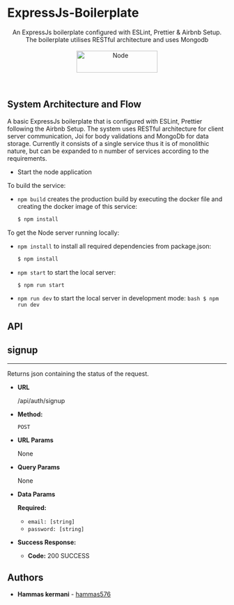 ﻿# ExpressJs-Boilerplate

<p align="center">
An ExpressJs boilerplate configured with ESLint, Prettier & Airbnb Setup. The boilerplate utilises RESTful architecture and uses Mongodb <br><br>
  <a href="https://upload.wikimedia.org/wikipedia/commons/thumb/7/7e/Node.js_logo_2015.svg/1200px-Node.js_logo_2015.svg.png">
    <img alt="Node" src="https://upload.wikimedia.org/wikipedia/commons/thumb/7/7e/Node.js_logo_2015.svg/1200px-Node.js_logo_2015.svg.png" height=50 width=186/>
  </a>
</p>
<br>

## System Architecture and Flow

A basic ExpressJs boilerplate that is configured with ESLint, Prettier following the Airbnb Setup. The system uses RESTful architecture for client server communication, Joi for body validations and MongoDb for data storage. Currently it consists of a single service thus it is of monolithic nature, but can be expanded to n number of services according to the requirements.

- Start the node application

To build the service:

- `npm build` creates the production build by executing the docker file and creating the docker image of this service:
  ```bash
  $ npm install
  ```

To get the Node server running locally:

- `npm install` to install all required dependencies from package.json:
  ```bash
  $ npm install
  ```
- `npm start` to start the local server:
  ```bash
  $ npm run start
  ```
- `npm run dev` to start the local server in development mode:
  `bash $ npm run dev`

## API

## signup

---

Returns json containing the status of the request.

- **URL**

  /api/auth/signup

- **Method:**

  `POST`

- **URL Params**

  None

- **Query Params**

  None

- **Data Params**

  **Required:**

  - `email: [string]`
  - `password: [string]`

- **Success Response:**

  - **Code:** 200 SUCCESS<br/>

## Authors

- **Hammas kermani** - [hammas576](https://github.com/hammas576)
